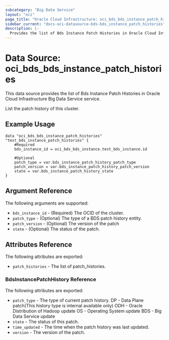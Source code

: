 ```yaml
---
subcategory: "Big Data Service"
layout: "oci"
page_title: "Oracle Cloud Infrastructure: oci_bds_bds_instance_patch_histories"
sidebar_current: "docs-oci-datasource-bds-bds_instance_patch_histories"
description: |-
  Provides the list of Bds Instance Patch Histories in Oracle Cloud Infrastructure Big Data Service service
---
```


# Data Source: oci_bds_bds_instance_patch_histories
This data source provides the list of Bds Instance Patch Histories in Oracle Cloud Infrastructure Big Data Service service.

List the patch history of this cluster.


## Example Usage

```hcl
data "oci_bds_bds_instance_patch_histories" "test_bds_instance_patch_histories" {
	#Required
	bds_instance_id = oci_bds_bds_instance.test_bds_instance.id

	#Optional
	patch_type = var.bds_instance_patch_history_patch_type
	patch_version = var.bds_instance_patch_history_patch_version
	state = var.bds_instance_patch_history_state
}
```

## Argument Reference

The following arguments are supported:

* `bds_instance_id` - (Required) The OCID of the cluster.
* `patch_type` - (Optional) The type of a BDS patch history entity.
* `patch_version` - (Optional) The version of the patch
* `state` - (Optional) The status of the patch.


## Attributes Reference

The following attributes are exported:

* `patch_histories` - The list of patch_histories.

### BdsInstancePatchHistory Reference

The following attributes are exported:

* `patch_type` - The type of current patch history. DP - Data Plane patch(This history type is internal available only) ODH - Oracle Distribution of Hadoop update OS - Operating System update BDS - Big Data Service update 
* `state` - The status of this patch.
* `time_updated` - The time when the patch history was last updated.
* `version` - The version of the patch.

